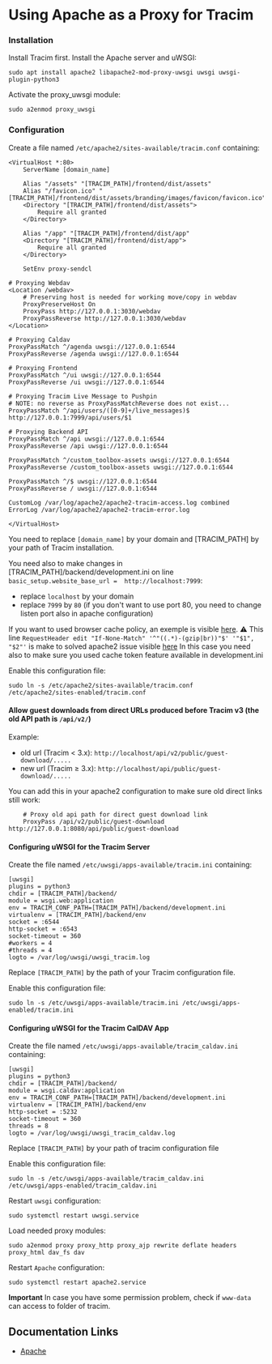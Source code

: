 # Using Apache as a Proxy for Tracim #

### Installation ###

Install Tracim first.
Install the Apache server and uWSGI:

    sudo apt install apache2 libapache2-mod-proxy-uwsgi uwsgi uwsgi-plugin-python3

Activate the proxy_uwsgi module:

    sudo a2enmod proxy_uwsgi

### Configuration ###

Create a file named `/etc/apache2/sites-available/tracim.conf` containing:

    <VirtualHost *:80>
        ServerName [domain_name]

        Alias "/assets" "[TRACIM_PATH]/frontend/dist/assets"
        Alias "/favicon.ico" "[TRACIM_PATH]/frontend/dist/assets/branding/images/favicon/favicon.ico"
        <Directory "[TRACIM_PATH]/frontend/dist/assets">
            Require all granted
        </Directory>

        Alias "/app" "[TRACIM_PATH]/frontend/dist/app"
        <Directory "[TRACIM_PATH]/frontend/dist/app">
            Require all granted
        </Directory>

        SetEnv proxy-sendcl

    # Proxying Webdav
    <Location /webdav>
        # Preserving host is needed for working move/copy in webdav
        ProxyPreserveHost On
        ProxyPass http://127.0.0.1:3030/webdav
        ProxyPassReverse http://127.0.0.1:3030/webdav
    </Location>

    # Proxying Caldav
    ProxyPassMatch ^/agenda uwsgi://127.0.0.1:6544
    ProxyPassReverse /agenda uwsgi://127.0.0.1:6544

    # Proxying Frontend
    ProxyPassMatch ^/ui uwsgi://127.0.0.1:6544
    ProxyPassReverse /ui uwsgi://127.0.0.1:6544

    # Proxying Tracim Live Message to Pushpin
    # NOTE: no reverse as ProxyPassMatchReverse does not exist...
    ProxyPassMatch ^/api/users/([0-9]+/live_messages)$ http://127.0.0.1:7999/api/users/$1

    # Proxying Backend API
    ProxyPassMatch ^/api uwsgi://127.0.0.1:6544
    ProxyPassReverse /api uwsgi://127.0.0.1:6544

    ProxyPassMatch ^/custom_toolbox-assets uwsgi://127.0.0.1:6544
    ProxyPassReverse /custom_toolbox-assets uwsgi://127.0.0.1:6544

    ProxyPassMatch ^/$ uwsgi://127.0.0.1:6544
    ProxyPassReverse / uwsgi://127.0.0.1:6544

    CustomLog /var/log/apache2/apache2-tracim-access.log combined
    ErrorLog /var/log/apache2/apache2-tracim-error.log

    </VirtualHost>

You need to replace `[domain_name]` by your domain and [TRACIM_PATH] by your path of Tracim installation.

You need also to make changes in [TRACIM_PATH]/backend/development.ini on line `basic_setup.website_base_url =  http://localhost:7999`:
  - replace `localhost` by your domain
  - replace `7999` by `80` (if you don't want to use port 80, you need to change listen port also in apache configuration)

If you want to used browser cache policy, an exemple is visible [here](https://github.com/tracim/tracim/blob/develop/tools_docker/Debian_Uwsgi/apache2.conf.sample).
:warning: This line `RequestHeader edit "If-None-Match" '^"((.*)-(gzip|br))"$' '"$1", "$2"'` is make to solved apache2 issue visible [here](https://bz.apache.org/bugzilla/show_bug.cgi?id=45023#c26)
In this case you need also to make sure you used cache token feature available in development.ini

Enable this configuration file:

    sudo ln -s /etc/apache2/sites-available/tracim.conf /etc/apache2/sites-enabled/tracim.conf

#### Allow guest downloads from direct URLs produced before Tracim v3 (the old API path is `/api/v2/`)

Example:
- old url (Tracim < 3.x): `http://localhost/api/v2/public/guest-download/.....`
- new url (Tracim ≥ 3.x): `http://localhost/api/public/guest-download/.....`

You can add this in your apache2 configuration to make sure old direct links still work:
~~~
    # Proxy old api path for direct guest download link
    ProxyPass /api/v2/public/guest-download http://127.0.0.1:8080/api/public/guest-download
~~~

#### Configuring uWSGI for the Tracim Server

Create the file named `/etc/uwsgi/apps-available/tracim.ini` containing:

    [uwsgi]
    plugins = python3
    chdir = [TRACIM_PATH]/backend/
    module = wsgi.web:application
    env = TRACIM_CONF_PATH=[TRACIM_PATH]/backend/development.ini
    virtualenv = [TRACIM_PATH]/backend/env
    socket = :6544
    http-socket = :6543
    socket-timeout = 360
    #workers = 4
    #threads = 4
    logto = /var/log/uwsgi/uwsgi_tracim.log

Replace `[TRACIM_PATH]` by the path of your Tracim configuration file.

Enable this configuration file:

    sudo ln -s /etc/uwsgi/apps-available/tracim.ini /etc/uwsgi/apps-enabled/tracim.ini

#### Configuring uWSGI for the Tracim CalDAV App

Create the file named `/etc/uwsgi/apps-available/tracim_caldav.ini` containing:

    [uwsgi]
    plugins = python3
    chdir = [TRACIM_PATH]/backend/
    module = wsgi.caldav:application
    env = TRACIM_CONF_PATH=[TRACIM_PATH]/backend/development.ini
    virtualenv = [TRACIM_PATH]/backend/env
    http-socket = :5232
    socket-timeout = 360
    threads = 8
    logto = /var/log/uwsgi/uwsgi_tracim_caldav.log

Replace `[TRACIM_PATH]` by your path of tracim configuration file

Enable this configuration file:

    sudo ln -s /etc/uwsgi/apps-available/tracim_caldav.ini /etc/uwsgi/apps-enabled/tracim_caldav.ini

Restart `uwsgi` configuration:

    sudo systemctl restart uwsgi.service

Load needed proxy modules:

    sudo a2enmod proxy proxy_http proxy_ajp rewrite deflate headers proxy_html dav_fs dav

Restart `Apache` configuration:

    sudo systemctl restart apache2.service

**Important**
In case you have some permission problem, check if `www-data` can access to folder of tracim.

## Documentation Links ##

* [Apache](https://httpd.apache.org/docs/2.4/)
